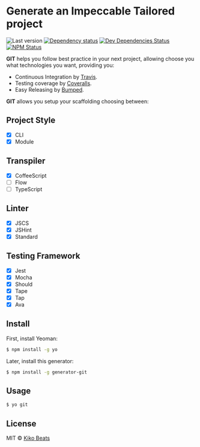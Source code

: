 # Generate an Impeccable Tailored project

![Last version](https://img.shields.io/github/tag/kikobeats/generator-git.svg?style=flat-square)
[![Dependency status](http://img.shields.io/david/Kikobeats/generator-git.svg?style=flat-square)](https://david-dm.org/Kikobeats/generator-git)
[![Dev Dependencies Status](http://img.shields.io/david/dev/Kikobeats/generator-git.svg?style=flat-square)](https://david-dm.org/Kikobeats/generator-git#info=devDependencies)
[![NPM Status](http://img.shields.io/npm/dm/generator-git.svg?style=flat-square)](https://www.npmjs.org/package/generator-git)

**GIT** helps you follow best practice in your next project, allowing choose you what technologies you want, providing you:

- Continuous Integration by [Travis](https://travis-ci.com/).
- Testing coverage by [Coveralls](https://coveralls.io/).
- Easy Releasing by [Bumped](https://bumped.github.io/).

**GIT** allows you setup your scaffolding choosing between:

## Project Style

- [x] CLI
- [x] Module

## Transpiler

- [x] CoffeeScript
- [ ] Flow
- [ ] TypeScript

## Linter

- [x] JSCS
- [x] JSHint
- [x] Standard

## Testing Framework

- [x] Jest
- [x] Mocha
- [x] Should
- [x] Tape
- [x] Tap
- [x] Ava

## Install

First, install Yeoman:

```bash
$ npm install -g yo
```

Later, install this generator:

```bash
$ npm install -g generator-git
```

## Usage

```bash
$ yo git
```

## License

MIT © [Kiko Beats](http://kikobeats.com)
